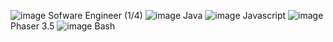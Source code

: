 ![image](https://user-images.githubusercontent.com/69459954/164381654-16b1dbcb-772f-44d4-8ed6-213d5ea5d2ef.png)
Sofware Engineer (1/4)
![image](https://user-images.githubusercontent.com/69459954/164382017-d291d03a-96dc-4cff-b82c-3c2c591fb420.png) Java
![image](https://user-images.githubusercontent.com/69459954/164381940-0eca171b-12a5-4ec2-a9d3-d8be21cf63eb.png) Javascript
![image](https://user-images.githubusercontent.com/69459954/164381832-dc31c8b3-b390-46f4-ad7f-6f7dd1ca5f3c.png) Phaser 3.5 
![image](https://user-images.githubusercontent.com/69459954/164381972-cbca590f-87a1-4e04-8a67-f8e1054ecb7b.png) Bash
